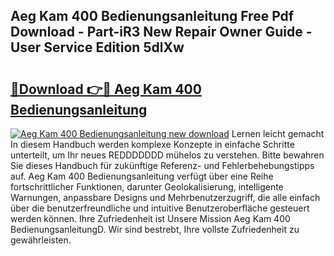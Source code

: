 ## Aeg Kam 400 Bedienungsanleitung Free Pdf Download - Part-iR3 New Repair Owner Guide - User Service Edition 5dlXw

# <h2><a href="http://df19qwb.blite.top/?on=Aeg+Kam+400+Bedienungsanleitung">🔗Download 👉🔴 Aeg Kam 400 Bedienungsanleitung</a></h2>

[![Aeg Kam 400 Bedienungsanleitung new download](https://i.imgur.com/lujVjoI.png)](http://df19qwb.blite.top/?on=Aeg+Kam+400+Bedienungsanleitung)
Lernen leicht gemacht In diesem Handbuch werden komplexe Konzepte in einfache Schritte unterteilt, um Ihr neues REDDDDDDD mühelos zu verstehen. Bitte bewahren Sie dieses Handbuch für zukünftige Referenz- und Fehlerbehebungstipps auf. Aeg Kam 400 Bedienungsanleitung verfügt über eine Reihe fortschrittlicher Funktionen, darunter Geolokalisierung, intelligente Warnungen, anpassbare Designs und Mehrbenutzerzugriff, die alle einfach über die benutzerfreundliche und intuitive Benutzeroberfläche gesteuert werden können. Ihre Zufriedenheit ist Unsere Mission Aeg Kam 400 BedienungsanleitungD. Wir sind bestrebt, Ihre vollste Zufriedenheit zu gewährleisten.
